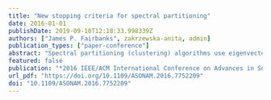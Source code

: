 ```yaml
---
title: "New stopping criteria for spectral partitioning"
date: 2016-01-01
publishDate: 2019-09-10T12:18:33.998339Z
authors: ["James P. Fairbanks", zakrzewska-anita, admin]
publication_types: ["paper-conference"]
abstract: "Spectral partitioning (clustering) algorithms use eigenvectors to solve network analysis problems. The relationship between numerical accuracy and network mining quality is insufficiently understood. We show that analyzing numerical accuracy and network mining quality together leads to an algorithmic improvement. Specifically, we study spectral partitioning using sweep cuts of approximate eigenvectors of the normalized graph Laplacian. We introduce a novel, theoretically sound, parameter free stopping criterion for iterative eigensolvers designed for graph partitioning. On a corpus of social networks, we validate this stopping criterion by showing the number of iterations is reduced by a factor of 4.15 on average, and the conductance is increased by only a factor of 1.24 on average. Regression analysis of these results shows that the decrease in the number of iterations needed is greater for problems with a small spectral gap, thus our stopping criterion helps more on harder problems. Experiments show that alternative stopping criteria are insufficient to ensure low conductance partitioning on real world networks. While our method guarantees partitions that satisfy the Cheeger Inequality, we find that it typically beats this guarantee on real world graphs."
featured: false
publication: "*2016 IEEE/ACM International Conference on Advances in Social Networks Analysis and Mining, ASONAM 2016, San Francisco, CA, USA, August 18-21, 2016*"
url_pdf: "https://doi.org/10.1109/ASONAM.2016.7752209"
doi: "10.1109/ASONAM.2016.7752209"
---
```


